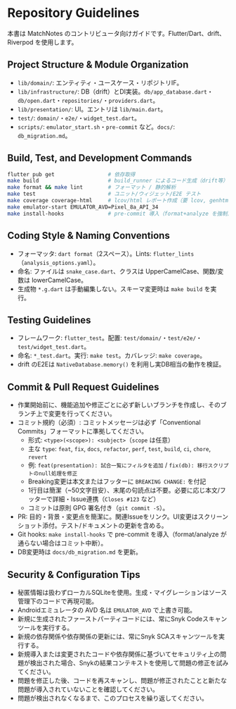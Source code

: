 # Repository Guidelines

本書は MatchNotes のコントリビュータ向けガイドです。Flutter/Dart、drift、Riverpod を使用します。

## Project Structure & Module Organization
- `lib/domain/`: エンティティ・ユースケース・リポジトリIF。
- `lib/infrastructure/`: DB（drift）とDI実装。`db/app_database.dart`・`db/open.dart`・`repositories/`・`providers.dart`。
- `lib/presentation/`: UI。エントリは `lib/main.dart`。
- `test/`: `domain/`・`e2e/`・`widget_test.dart`。
- `scripts/`: `emulator_start.sh`・`pre-commit` など。`docs/`: `db_migration.md`。

## Build, Test, and Development Commands
```bash
flutter pub get                 # 依存取得
make build                      # build_runner によるコード生成（drift等）
make format && make lint        # フォーマット / 静的解析
make test                       # ユニット/ウィジェット/E2E テスト
make coverage coverage-html     # lcov/html レポート作成（要 lcov, genhtml）
make emulator-start EMULATOR_AVD=Pixel_8a_API_34
make install-hooks              # pre-commit 導入（format+analyze を強制）
```

## Coding Style & Naming Conventions
- フォーマッタ: `dart format`（2スペース）。Lints: `flutter_lints`（`analysis_options.yaml`）。
- 命名: ファイルは `snake_case.dart`、クラスは UpperCamelCase、関数/変数は lowerCamelCase。
- 生成物 `*.g.dart` は手動編集しない。スキーマ変更時は `make build` を実行。

## Testing Guidelines
- フレームワーク: `flutter_test`。配置: `test/domain/`・`test/e2e/`・`test/widget_test.dart`。
- 命名: `*_test.dart`。実行: `make test`。カバレッジ: `make coverage`。
- drift のE2Eは `NativeDatabase.memory()` を利用し実DB相当の動作を検証。

## Commit & Pull Request Guidelines
- 作業開始前に、機能追加や修正ごとに必ず新しいブランチを作成し、そのブランチ上で変更を行ってください。
- コミット規約（必須）: コミットメッセージは必ず「Conventional Commits」フォーマットに準拠してください。
  - 形式: `<type>(<scope>): <subject>`（`scope` は任意）
  - 主な `type`: `feat`, `fix`, `docs`, `refactor`, `perf`, `test`, `build`, `ci`, `chore`, `revert`
  - 例: `feat(presentation): 試合一覧にフィルタを追加` / `fix(db): 移行スクリプトのnull処理を修正`
  - Breaking変更は本文またはフッターに `BREAKING CHANGE:` を付記
  - 1行目は簡潔（~50文字目安）、末尾の句読点は不要。必要に応じ本文/フッターで詳細・Issue連携（`Closes #123` など）
  - コミットは原則 GPG 署名付き（`git commit -S`）。
- PR: 目的・背景・変更点を簡潔に。関連Issueをリンク。UI変更はスクリーンショット添付。テスト/ドキュメントの更新を含める。
- Git hooks: `make install-hooks` で pre-commit を導入（format/analyze が通らない場合はコミット中断）。
- DB変更時は `docs/db_migration.md` を更新。

## Security & Configuration Tips
- 秘匿情報は扱わずローカルSQLiteを使用。生成・マイグレーションはソース管理下のコードで再現可能。
- Androidエミュレータの AVD 名は `EMULATOR_AVD` で上書き可能。
- 新規に生成されたファーストパーティコードには、常にSnyk Codeスキャンツールを実行する。
- 新規の依存関係や依存関係の更新には、常にSnyk SCAスキャンツールを実行する。
- 新規導入または変更されたコードや依存関係に基づいてセキュリティ上の問題が検出された場合、Snykの結果コンテキストを使用して問題の修正を試みてください。
- 問題を修正した後、コードを再スキャンし、問題が修正されたことと新たな問題が導入されていないことを確認してください。
- 問題が検出されなくなるまで、このプロセスを繰り返してください。
